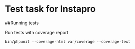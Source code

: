 # Test task for Instapro

##Running tests

Run tests with coverage report
```
bin/phpunit --coverage-html var/coverage --coverage-text
```